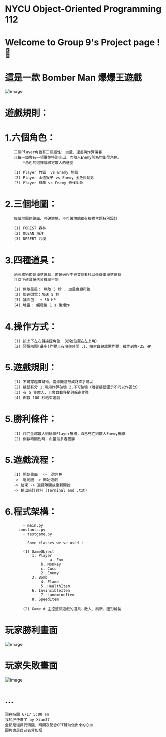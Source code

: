 # NYCU Object-Oriented Programming 112
# Welcome to Group 9's Project page ! 🙌
# 這是一款 Bomber Man 爆爆王遊戲


![image](https://github.com/Xian37/group9_project/blob/main/Game_Picture/start.png)

# 遊戲規則：

# 	1.六個角色：

		三個Player角色有三個屬性: 血量、速度與炸彈傷害
  		且每一個會有一項屬性特別突出，而敵人Enemy則為均衡型角色。
    		*角色的選擇會綁定敵人的造型
    
		(1) Player 竹狐  vs Enemy 熊貓
		(2) Player 山道猴子 vs Enemy 金色長髮男 
		(3) Player 菇菇 vs Enemy 奇怪生物
	
#	2.三個地圖：

		每個地圖的路面、可破壞牆、不可破壞牆都有根據主題特別設計
  
		(1) FOREST 森林
		(2) OCEAN 海洋
		(3) DESERT 沙漠
	
#	3.四種道具：

		地圖初始即會掉落道具，遊玩過程中也會每五秒以低機率掉落道具
		且以下道具掉落皆機率不同
  
		(1) 無敵星星： 無敵 5 秒 , 血量會變彩色
		(2) 加速閃電：加速 5 秒
		(3) 補血包： + 50 HP
		(4) 地雷： 觸發後 1 s 後爆炸
		
#	4.操作方式：

		(1) 按上下左右鍵操控角色 （初始位置在左上角） 
		(2) 預設兩顆(最多)炸彈且有冷卻時間 3s，按空白鍵放置炸彈，被炸到會-25 HP
  
#  	5.遊戲規則：
   
		(1) 不可穿越障礙物，需炸開牆形成路面才可以
		(2) 牆壁有分 1.可用炸彈破壞 2.不可破壞（兩者牆壁圖示不同以作區分）
		(3) 有 5 隻敵人，且會自動移動與躲避炸彈
  		(4) 倒數 100 秒結束遊戲
  
# 	5.勝利條件：
   
		(1) 炸完全部敵人則玩家Player獲勝，自己死亡則敵人Enemy獲勝
		(2) 倒數時間到時，血量最多者獲勝

# 	5.遊戲流程：

		(1) 開始畫面  ->  選角色 
  		->  選地圖 -> 開始遊戲 
		-> 結束 -> 選擇離開或重新開始 
		-> 輸出統計資料 (Terminal and .txt)
 
#  	6.程式架構：
		
     		- main.py
	 	- constants.py
       		- testgame.py
  
       		- Some classes we've used : 
	 
	   		(1) GameObject
		   		1. Player
		     			a. Fox
					b. Monkey
		   			c. Cucu
		      		2. Enemy
		 		3. Bomb
	    			4. Flame
	       			5. HealthItem
		  		6. InvincibleItem
	     			7. LandmineItem
				8. SpeedItem
	   
			(2) Game # 主控整個遊戲的道具、敵人、刷新、圖形繪製


# 玩家勝利畫面
![image](https://github.com/Xian37/group9_project/blob/main/Game_Picture/gamewin.png)
# 
# 玩家失敗畫面
![image](https://github.com/Xian37/group9_project/blob/main/Game_Picture/gameover.png)
# ...
	現在時間 6/17 5:00 am
	我的肝快壞了 by Xian37
	全都是組員們頭腦、時間及配合GPT輔助做出來的心血
	圖片也是自己去背加框
